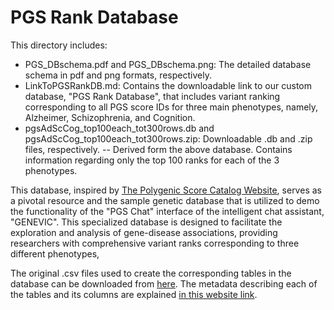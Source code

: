 # PGS Rank Database

This directory includes:
- PGS_DBschema.pdf and PGS_DBschema.png: The detailed database schema in pdf and png formats, respectively.
- LinkToPGSRankDB.md: Contains the downloadable link to our custom database, "PGS Rank Database", that includes variant ranking corresponding to all PGS score IDs for three main phenotypes, namely, Alzheimer, Schizophrenia, and Cognition.
- pgsAdScCog_top100each_tot300rows.db and pgsAdScCog_top100each_tot300rows.zip: Downloadable .db and .zip files, respectively. 
  -- Derived form the above database. Contains information regarding only the top 100 ranks for each of the 3 phenotypes.

This database, inspired by [The Polygenic Score Catalog Website](https://www.pgscatalog.org/), serves as a pivotal resource and the sample genetic database that is utilized to demo the functionality of the "PGS Chat" interface of the intelligent chat assistant, "GENEVIC". This specialized database is designed to facilitate the exploration and analysis of gene-disease associations, providing researchers with comprehensive variant ranks corresponding to three different phenotypes, 

The original .csv files used to create the corresponding tables in the database can be downloaded from [here](https://www.pgscatalog.org/downloads/#dl_ftp_list).
The metadata describing each of the tables and its columns are explained [in this website link](https://www.pgscatalog.org/downloads/#dl_ftp_list).

